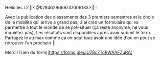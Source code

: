 
Hello les L2 ||<@&794628669737009183>|| !

Avec la publication des classements des 3 premiers semestres et le choix de la mobilité qui arrive à grand pas,
J'ai créé un formulaire qui va permettre à tout le monde de se pré-situer (ça reste anonyme, ne vous inquiétez pas),
Les résultats sont disponibles après avoir submit le form.
Partagez le au max comme ça on peut tous avoir une idée d'où on peut se retrouver l'an prochain 🙂

Merci!
(Lien du form)[https://forms.gle/JU7Bc7TcRWAAFZuRA]
